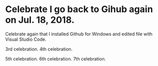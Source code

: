# Celebrate I go back to Gihub again on Jul. 18, 2018.
Celebrate again that I installed Github for Windows and edited file with Visual Studio Code.

3rd celebration.
4th celebration.

5th celebration.
6th celebration.
7th celebration.